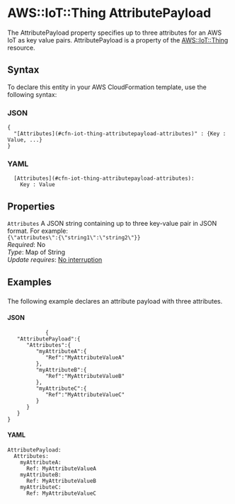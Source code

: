 # AWS::IoT::Thing AttributePayload<a name="aws-properties-iot-thing-attributepayload"></a>

The AttributePayload property specifies up to three attributes for an AWS IoT as key value pairs\. AttributePayload is a property of the [AWS::IoT::Thing](https://docs.aws.amazon.com/AWSCloudFormation/latest/UserGuide/aws-resource-iot-thing.html) resource\.

## Syntax<a name="aws-properties-iot-thing-attributepayload-syntax"></a>

To declare this entity in your AWS CloudFormation template, use the following syntax:

### JSON<a name="aws-properties-iot-thing-attributepayload-syntax.json"></a>

```
{
  "[Attributes](#cfn-iot-thing-attributepayload-attributes)" : {Key : Value, ...}
}
```

### YAML<a name="aws-properties-iot-thing-attributepayload-syntax.yaml"></a>

```
  [Attributes](#cfn-iot-thing-attributepayload-attributes): 
    Key : Value
```

## Properties<a name="aws-properties-iot-thing-attributepayload-properties"></a>

`Attributes`  <a name="cfn-iot-thing-attributepayload-attributes"></a>
A JSON string containing up to three key\-value pair in JSON format\. For example:  
 `{\"attributes\":{\"string1\":\"string2\"}}`   
*Required*: No  
*Type*: Map of String  
*Update requires*: [No interruption](https://docs.aws.amazon.com/AWSCloudFormation/latest/UserGuide/using-cfn-updating-stacks-update-behaviors.html#update-no-interrupt)

## Examples<a name="aws-properties-iot-thing-attributepayload--examples"></a>

### <a name="aws-properties-iot-thing-attributepayload--examples--"></a>

The following example declares an attribute payload with three attributes\.

#### JSON<a name="aws-properties-iot-thing-attributepayload--examples----json"></a>

```
            {
   "AttributePayload":{
      "Attributes":{
         "myAttributeA":{
            "Ref":"MyAttributeValueA"
         },
         "myAttributeB":{
            "Ref":"MyAttributeValueB"
         },
         "myAttributeC":{
            "Ref":"MyAttributeValueC"
         }
      }
   }
}
```

#### YAML<a name="aws-properties-iot-thing-attributepayload--examples----yaml"></a>

```
AttributePayload:
  Attributes:
    myAttributeA:
      Ref: MyAttributeValueA
    myAttributeB:
      Ref: MyAttributeValueB
    myAttributeC:
      Ref: MyAttributeValueC
```